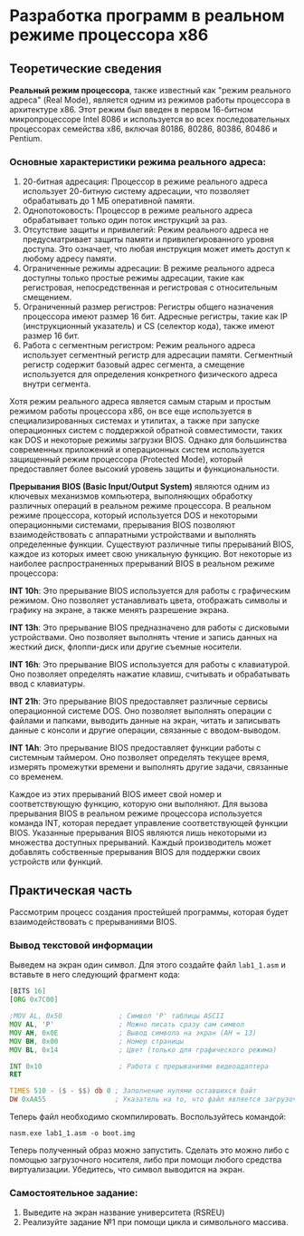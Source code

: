 # Разработка программ в реальном режиме процессора x86
## Теоретические сведения
**Реальный режим процессора**, также известный как "режим реального адреса" (Real Mode), является одним из режимов работы процессора в архитектуре x86. Этот режим был введен в первом 16-битном микропроцессоре Intel 8086 и используется во всех последовательных процессорах семейства x86, включая 80186, 80286, 80386, 80486 и Pentium.

### Основные характеристики режима реального адреса:
1. 20-битная адресация: Процессор в режиме реального адреса использует 20-битную систему адресации, что позволяет обрабатывать до 1 МБ оперативной памяти.
2. Однопотоковость: Процессор в режиме реального адреса обрабатывает только один поток инструкций за раз.
3. Отсутствие защиты и привилегий: Режим реального адреса не предусматривает защиты памяти и привилегированного уровня доступа. Это означает, что любая инструкция может иметь доступ к любому адресу памяти.
4. Ограниченные режимы адресации: В режиме реального адреса доступны только простые режимы адресации, такие как регистровая, непосредственная и регистровая с относительным смещением.
5. Ограниченный размер регистров: Регистры общего назначения процессора имеют размер 16 бит. Адресные регистры, такие как IP (инструкционный указатель) и CS (селектор кода), также имеют размер 16 бит.
6. Работа с сегментным регистром: Режим реального адреса использует сегментный регистр для адресации памяти. Сегментный регистр содержит базовый адрес сегмента, а смещение используется для определения конкретного физического адреса внутри сегмента.

Хотя режим реального адреса является самым старым и простым режимом работы процессора x86, он все еще используется в специализированных системах и утилитах, а также при запуске операционных систем с поддержкой обратной совместимости, таких как DOS и некоторые режимы загрузки BIOS. Однако для большинства современных приложений и операционных систем используется защищенный режим процессора (Protected Mode), который предоставляет более высокий уровень защиты и функциональности.

**Прерывания BIOS (Basic Input/Output System)** являются одним из ключевых механизмов компьютера, выполняющих обработку различных операций в реальном режиме процессора. В реальном режиме процессора, который используется DOS и некоторыми операционными системами, прерывания BIOS позволяют взаимодействовать с аппаратными устройствами и выполнять определенные функции.
Существуют различные типы прерываний BIOS, каждое из которых имеет свою уникальную функцию. Вот некоторые из наиболее распространенных прерываний BIOS в реальном режиме процессора:

**INT 10h**: Это прерывание BIOS используется для работы с графическим режимом. Оно позволяет устанавливать цвета, отображать символы и графику на экране, а также менять разрешение экрана.

**INT 13h**: Это прерывание BIOS предназначено для работы с дисковыми устройствами. Оно позволяет выполнять чтение и запись данных на жесткий диск, флоппи-диск или другие съемные носители.

**INT 16h**: Это прерывание BIOS используется для работы с клавиатурой. Оно позволяет определять нажатие клавиш, считывать и обрабатывать ввод с клавиатуры.

**INT 21h**: Это прерывание BIOS предоставляет различные сервисы операционной системе DOS. Оно позволяет выполнять операции с файлами и папками, выводить данные на экран, читать и записывать данные с консоли и другие операции, связанные с вводом-выводом.

**INT 1Ah**: Это прерывание BIOS предоставляет функции работы с системным таймером. Оно позволяет определять текущее время, измерять промежутки времени и выполнять другие задачи, связанные со временем.

Каждое из этих прерываний BIOS имеет свой номер и соответствующую функцию, которую они выполняют. Для вызова прерывания BIOS в реальном режиме процессора используется команда INT, которая передает управление соответствующей функции BIOS.
Указанные прерывания BIOS являются лишь некоторыми из множества доступных прерываний. Каждый производитель может добавлять собственные прерывания BIOS для поддержки своих устройств или функций.

## Практическая часть
Рассмотрим процесс создания простейшей программы, которая будет взаимодействовать с прерываниями BIOS. 

### Вывод текстовой информации
Выведем на экран один символ.
Для этого создайте файл ```lab1_1.asm``` и вставьте в него следующий фрагмент кода:
``` asm
[BITS 16]	                       
[ORG 0x7C00]	                   

;MOV AL, 0x50              ; Символ 'P' таблицы ASCII	
MOV AL, 'P'                ; Можно писать сразу сам символ			  
MOV AH, 0x0E               ; Вывод символа на экран (AH = 13)                   
MOV BH, 0x00               ; Номер страницы                  
MOV BL, 0x14               ; Цвет (только для графического режима)

INT 0x10	               ; Работа с прерываниями видеоадаптера                       
RET		                           

TIMES 510 - ($ - $$) db 0 ; Заполнение нулями оставшихся байт	       
DW 0xAA55			      ; Указатель на то, что файл является загрузочным          

```

Теперь файл необходимо скомпилировать. Воспользуйтесь командой:

```
nasm.exe lab1_1.asm -o boot.img 
```

Теперь полученный образ можно запустить. Сделать это можно либо с помощью загрузочного носителя, либо при помощи любого средства виртуализации.
Убедитесь, что символ выводится на экран.

### Самостоятельное задание:
1. Выведите на экран название университета (RSREU)
2. Реализуйте задание №1 при помощи цикла и символьного массива.
